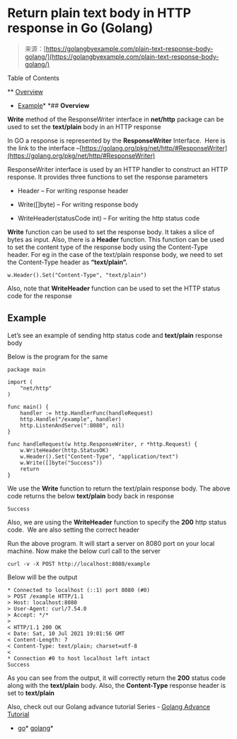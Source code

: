 <!--yml
category: 未分类
date: 2024-10-13 06:39:17
-->

# Return plain text body in HTTP response in Go (Golang)

> 来源：[https://golangbyexample.com/plain-text-response-body-golang/](https://golangbyexample.com/plain-text-response-body-golang/)

Table of Contents

 **   [Overview](#Overview "Overview")
*   [Example](#Example "Example")*  *## **Overview**

**Write** method of the ResponseWriter interface in **net/http** package can be used to set the **text/plain** body in an HTTP response

In GO a response is represented by the **ResponseWriter** Interface.  Here is the link to the interface –[https://golang.org/pkg/net/http/#ResponseWriter](https://golang.org/pkg/net/http/#ResponseWriter)

ResponseWriter interface is used by an HTTP handler to construct an HTTP response. It provides three functions to set the response parameters

*   Header – For writing response header

*   Write([]byte) – For writing response body

*   WriteHeader(statusCode int) – For writing the http status code

**Write** function can be used to set the response body. It takes a slice of bytes as input. Also, there is a **Header** function. This function can be used to set the content type of the response body using the Content-Type header. For eg in the case of the text/plain response body, we need to set the Content-Type header as **“text/plain”.**

```
w.Header().Set("Content-Type", "text/plain")
```

Also, note that **WriteHeader** function can be used to set the HTTP status code for the response

## **Example**

Let’s see an example of sending http status code and **text/plain** response body

Below is the program for the same

```
package main

import (
	"net/http"
)

func main() {
	handler := http.HandlerFunc(handleRequest)
	http.Handle("/example", handler)
	http.ListenAndServe(":8080", nil)
}

func handleRequest(w http.ResponseWriter, r *http.Request) {
	w.WriteHeader(http.StatusOK)
	w.Header().Set("Content-Type", "application/text")
	w.Write([]byte("Success"))
	return
}
```

We use the **Write** function to return the text/plain response body. The above code returns the below **text/plain** body back in response

```
Success
```

Also, we are using the **WriteHeader** function to specify the **200** http status code.  We are also setting the correct header

Run the above program. It will start a server on 8080 port on your local machine. Now make the below curl call to the server

```
curl -v -X POST http://localhost:8080/example
```

Below will be the output

```
* Connected to localhost (::1) port 8080 (#0)
> POST /example HTTP/1.1
> Host: localhost:8080
> User-Agent: curl/7.54.0
> Accept: */*
> 
< HTTP/1.1 200 OK
< Date: Sat, 10 Jul 2021 19:01:56 GMT
< Content-Length: 7
< Content-Type: text/plain; charset=utf-8
< 
* Connection #0 to host localhost left intact
Success
```

As you can see from the output, it will correctly return the **200** status code along with the **text/plain** body. Also, the **Content-Type** response header is set to **text/plain**

Also, check out our Golang advance tutorial Series - [Golang Advance Tutorial](https://golangbyexample.com/golang-comprehensive-tutorial/)

*   [go](https://golangbyexample.com/tag/go/)*   [golang](https://golangbyexample.com/tag/golang/)*